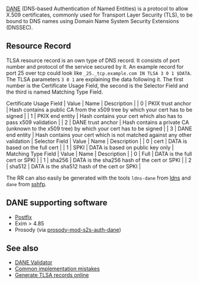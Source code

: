 [DANE](https://en.wikipedia.org/wiki/DNS-based_Authentication_of_Named_Entities "w:DNS-based Authentication of Named Entities") (DNS-based Authentication of Named Entities) is a protocol to allow X.509 certificates, commonly used for Transport Layer Security (TLS), to be bound to DNS names using Domain Name System Security Extensions (DNSSEC).

## Resource Record

TLSA resource record is an own type of DNS record. It consists of port number and protocol of the service secured by it. An example record for port 25 over tcp could look like `_25._tcp.example.com IN TLSA 3 0 1 $DATA`. The TLSA parameters `3 0 1` are explaining the data following it. The first number is the Certificate Usage Field, the second is the Selector Field and the third is named Matching Type Field.

<caption>Certificate Usage Field</caption>
| Value | Name | Description |
| 0 | PKIX trust anchor | Hash contains a public CA from the x509 tree by which your cert has to be signed |
| 1 | PKIX end entity | Hash contains your cert which also has to pass x509 validation |
| 2 | DANE trust anchor | Hash contains a private CA (unknown to the x509 tree) by which your cert has to be signed |
| 3 | DANE end entity | Hash contains your cert which is not matched against any other validation |

<caption>Selector Field</caption>
| Value | Name | Description |
| 0 | cert | DATA is based on the full cert |
| 1 | SPKI | DATA is based on public key only |

<caption>Matching Type Field</caption>
| Value | Name | Description |
| 0 | Full | DATA is the full cert or SPKI |
| 1 | sha256 | DATA is the sha256 hash of the cert or SPKI |
| 2 | sha512 | DATA is the sha512 hash of the cert or SPKI |

The RR can also easily be generated with the tools `ldns-dane` from [ldns](https://www.archlinux.org/packages/?name=ldns) and `dane` from [sshfp](https://aur.archlinux.org/packages/sshfp/).

## DANE supporting software

*   [Postfix](/index.php/Postfix#Dane "Postfix")
*   Exim > 4.85
*   Prosody (via [prosody-mod-s2s-auth-dane](https://aur.archlinux.org/packages/prosody-mod-s2s-auth-dane/))

## See also

*   [DANE Validator](https://danetools.com/dane)
*   [Common implementation mistakes](https://dane.sys4.de/common_mistakes)
*   [Generate TLSA records online](https://www.huque.com/bin/gen_tlsa)